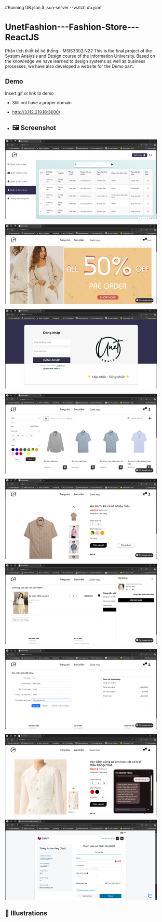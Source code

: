 #Running DB.json
$ json-server --watch db.json


# UnetFashion---Fashion-Store---ReactJS
Phân tích thiết kế hệ thống - MSIS3303.N22
This is the final project of the System Analysis and Design course of the Information University. Based on the knowledge we have learned to design systems as well as business processes, we have also developed a website for the Demo part.

## Demo

Insert gif or link to demo
- Still not have a proper domain
- http://3.112.219.18:3000/

- ## :framed_picture: Screenshot

![Admin Screenshot](client/src/assets/images/ADMIN.png)

![Homepage Screenshot](client/src/assets/images/image.png)

![Login Screenshot](client/src/assets/images/dn.png)

![Product Screenshot](client/src/assets/images/ttsp.png)

![ProductIn Screenshot](client/src/assets/images/ttctsp.png)

![Cart Screenshot](client/src/assets/images/giohang.png)

![Order Screenshot](client/src/assets/images/dathang.png)

![Chatbot Screenshot](client/src/assets/images/chatbot.png)

![Payment Screenshot](client/src/assets/images/ttvnpay.png)

## :checkered_flag: Illustrations


